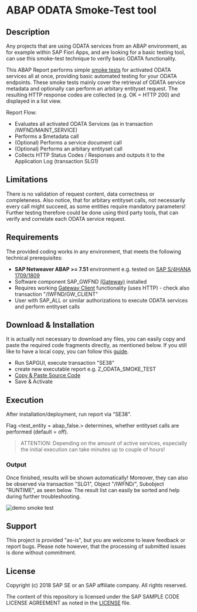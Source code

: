 # ABAP ODATA Smoke-Test tool 

## Description

Any projects that are using ODATA services from an ABAP environment, as for example within SAP Fiori Apps, and are looking for a basic testing tool, can use this smoke-test technique to verify basic ODATA functionality.  

This ABAP Report performs simple [smoke tests](https://en.wikipedia.org/wiki/Smoke_testing_%28software%29) for activated ODATA services all at once, providing basic automated testing for your ODATA endpoints. These smoke tests mainly cover the retrieval of ODATA service metadata and optionally can perform an arbitary entityset request. The resulting HTTP response codes are collected (e.g. OK = HTTP 200) and displayed in a list view.  

Report Flow:
* Evaluates all activated ODATA Services (as in transaction /IWFND/MAINT_SERVICE)
* Performs a $metadata call
* (Optional) Performs a service document call
* (Optional) Performs an arbitary entityset call
* Collects HTTP Status Codes / Responses and outputs it to the Application Log (transaction SLG1)

## Limitations

There is no validation of request content, data correctness or completeness. Also notice, that for arbitary entityset calls, not necessarily every call might succeed, as some entities require mandatory parameters! Further testing therefore could be done using third party tools, that can verify and correlate each ODATA service request. 

## Requirements

The provided coding works in any environment, that meets the following technical prerequisites:

* **SAP Netweaver ABAP >= 7.51** environment e.g. tested on [SAP S/4HANA 1709/1809](https://blogs.sap.com/?p=745947)
* Software component SAP_GWFND [(Gateway)](https://launchpad.support.sap.com/#/notes/2512479) installed
* Requires working [Gateway Client](https://wiki.scn.sap.com/wiki/display/ABAPConn/Gateway+Client) functionality (uses HTTP) - check also transaction "/IWFND/GW_CLIENT"
* User with SAP_ALL or similar authorizations to execute ODATA services and perform entityset calls

## Download & Installation

It is actually not necessary to download any files, you can easily copy and paste the required code fragments directly, as mentioned below. If you still like to have a local copy, you can follow this [guide](https://help.github.com/articles/cloning-a-repository/).

* Run SAPGUI, execute transaction "SE38"
* create new executable report e.g. Z_ODATA_SMOKE_TEST
* [Copy & Paste Source Code](https://github.com/SAP/abap-odata-smoke-test/blob/master/src/Z_ODATA_SMOKE_TEST.abap)
* Save & Activate

## Execution

After installation/deployment, run report via "SE38".

Flag <test_entity = abap_false.> determines, whether entityset calls are performed (default = off).

> ATTENTION: Depending on the amount of active services, especially the initial execution can take minutes up to couple of hours!

### Output

Once finished, results will be shown automatically! Moreover, they can also be observed via transaction "SLG1", Object "/IWFND/", Subobject "RUNTIME", as seen below. The result list can easily be sorted and help during further troubleshooting.

![demo smoke test](https://github.com/SAP/abap-odata-smoke-test/blob/master/docs/img/smoke_test.png)

## Support

This project is provided "as-is", but you are welcome to leave feedback or report bugs. Please note however, that the processing of submitted issues is done without commitment.

## License

Copyright (c) 2018 SAP SE or an SAP affiliate company. All rights reserved.

The content of this repository is licensed under the SAP SAMPLE CODE LICENSE AGREEMENT as noted in the [LICENSE](https://github.com/SAP/abap-odata-smoke-test/blob/master/LICENSE) file.
